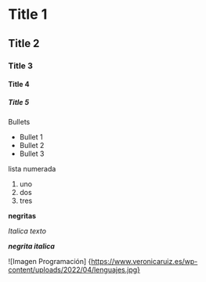 # Title 1
## Title 2
### Title 3
#### Title 4
##### Title 5

Bullets
* Bullet 1 
* Bullet 2 
* Bullet 3 

lista numerada
1. uno
2. dos
3. tres

**negritas**

_Italica texto_

***negrita italica***

![Imagen Programación] {https://www.veronicaruiz.es/wp-content/uploads/2022/04/lenguajes.jpg}
